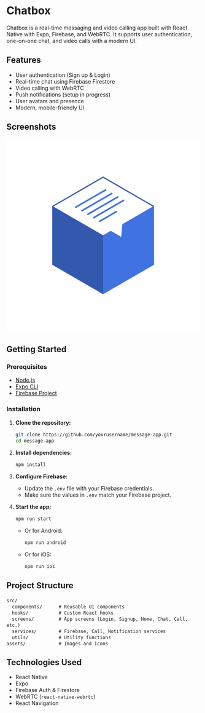 # Chatbox

Chatbox is a real-time messaging and video calling app built with React Native with Expo, Firebase, and WebRTC. It supports user authentication, one-on-one chat, and video calls with a modern UI.

## Features

- User authentication (Sign up & Login)
- Real-time chat using Firebase Firestore
- Video calling with WebRTC
- Push notifications (setup in progress)
- User avatars and presence
- Modern, mobile-friendly UI

## Screenshots

![Chatbox Screenshot](assets/Chatbox.png)

## Getting Started

### Prerequisites

- [Node.js](https://nodejs.org/)
- [Expo CLI](https://docs.expo.dev/get-started/installation/)
- [Firebase Project](https://firebase.google.com/)

### Installation

1. **Clone the repository:**
   ```sh
   git clone https://github.com/yourusername/message-app.git
   cd message-app
   ```

2. **Install dependencies:**
   ```sh
   npm install
   ```

3. **Configure Firebase:**
   - Update the `.env` file with your Firebase credentials.
   - Make sure the values in `.env` match your Firebase project.

4. **Start the app:**
   ```sh
   npm run start
   ```
   - Or for Android:
     ```sh
     npm run android
     ```
   - Or for iOS:
     ```sh
     npm run ios
     ```

## Project Structure

```
src/
  components/      # Reusable UI components
  hooks/           # Custom React hooks
  screens/         # App screens (Login, Signup, Home, Chat, Call, etc.)
  services/        # Firebase, Call, Notification services
  utils/           # Utility functions
assets/            # Images and icons
```

## Technologies Used

- React Native
- Expo
- Firebase Auth & Firestore
- WebRTC (`react-native-webrtc`)
- React Navigation


